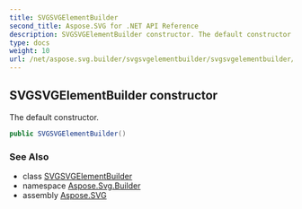 ```yaml
---
title: SVGSVGElementBuilder
second_title: Aspose.SVG for .NET API Reference
description: SVGSVGElementBuilder constructor. The default constructor
type: docs
weight: 10
url: /net/aspose.svg.builder/svgsvgelementbuilder/svgsvgelementbuilder/
---
```

## SVGSVGElementBuilder constructor

The default constructor.

```csharp
public SVGSVGElementBuilder()
```

### See Also

* class [SVGSVGElementBuilder](../)
* namespace [Aspose.Svg.Builder](../../../aspose.svg.builder/)
* assembly [Aspose.SVG](../../../)
